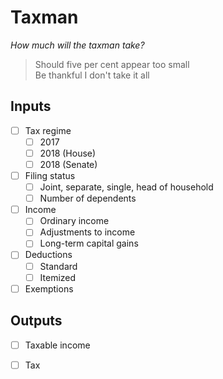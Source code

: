Taxman
===

*How much will the taxman take?*

> Should five per cent appear too small<br>
> Be thankful I don't take it all

Inputs
---

- [ ] Tax regime
  - [ ] 2017
  - [ ] 2018 (House)
  - [ ] 2018 (Senate)
- [ ] Filing status
  - [ ] Joint, separate, single, head of household
  - [ ] Number of dependents
- [ ] Income
  - [ ] Ordinary income
  - [ ] Adjustments to income
  - [ ] Long-term capital gains
- [ ] Deductions
  - [ ] Standard
  - [ ] Itemized
- [ ] Exemptions

Outputs
---

- [ ] Taxable income
- [ ] Tax

